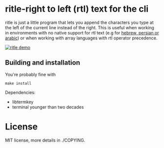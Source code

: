 ritle-right to left (rtl) text for the cli
====================================

ritle is just a little program that lets you append the characters you
type at the left of the current line instead of the right. This is useful
when working in environments with no native support for rtl text (e.g for
[hebrew, persian or arabic](https://en.wikipedia.org/wiki/Right-to-left))
or when working with array languages with rtl operator precedence.

[![ritle
demo](https://asciinema.org/a/36tuo0sabnned0xisq7b7az1b.png)](https://asciinema.org/a/36tuo0sabnned0xisq7b7az1b)


Building and installation
-------------------------

You're probably fine with

	make install

Dependencies:

* libtermkey
* terminal younger than two decades

License
=======

MIT license, more details in ./COPYING.
